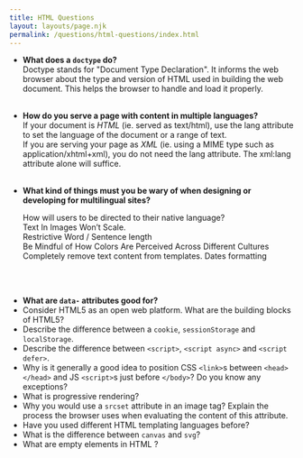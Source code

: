 ```yaml
---
title: HTML Questions
layout: layouts/page.njk
permalink: /questions/html-questions/index.html
---
```


* **What does a `doctype` do?**  
  Doctype stands for "Document Type Declaration". It informs the web browser about the type and version of HTML used in building the web document. This helps the browser to handle and load it properly. <br/> <br/>  
* **How do you serve a page with content in multiple languages?**  
  If your document is *HTML* (ie. served as text/html), use the lang attribute to set the language of the document or a range of text.  
  If you are serving your page as *XML* (ie. using a MIME type such as application/xhtml+xml), you do not need the lang attribute. The xml:lang attribute alone will suffice.<br/> <br/> 
* **What kind of things must you be wary of when designing or developing for multilingual sites?**

  How will users to be directed to their native language?  
  Text In Images Won’t Scale.  
  Restrictive Word / Sentence length  
  Be Mindful of How Colors Are Perceived Across Different Cultures  
  Completely remove text content from templates.
  Dates formatting
 <br/>
 <br/>
 
* **What are `data-` attributes good for?**
* Consider HTML5 as an open web platform. What are the building blocks of HTML5?
* Describe the difference between a `cookie`, `sessionStorage` and `localStorage`.
* Describe the difference between `<script>`, `<script async>` and `<script defer>`.
* Why is it generally a good idea to position CSS `<link>`s between `<head></head>` and JS `<script>`s just before `</body>`? Do you know any exceptions?
* What is progressive rendering?
* Why you would use a `srcset` attribute in an image tag? Explain the process the browser uses when evaluating the content of this attribute.
* Have you used different HTML templating languages before?
* What is the difference between `canvas` and `svg`?
* What are empty elements in HTML ?
